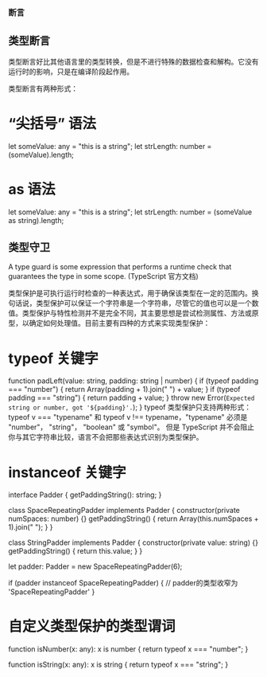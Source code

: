 ### 断言
## 类型断言
类型断言好比其他语言里的类型转换，但是不进行特殊的数据检查和解构。它没有运行时的影响，只是在编译阶段起作用。

类型断言有两种形式：

# “尖括号” 语法
let someValue: any = "this is a string";
let strLength: number = (<string>someValue).length;
# as 语法
let someValue: any = "this is a string";
let strLength: number = (someValue as string).length;
## 类型守卫
A type guard is some expression that performs a runtime check that guarantees the type in some scope. (TypeScript 官方文档)

类型保护是可执行运行时检查的一种表达式，用于确保该类型在一定的范围内。换句话说，类型保护可以保证一个字符串是一个字符串，尽管它的值也可以是一个数值。类型保护与特性检测并不是完全不同，其主要思想是尝试检测属性、方法或原型，以确定如何处理值。目前主要有四种的方式来实现类型保护：

# typeof 关键字
function padLeft(value: string, padding: string | number) {
  if (typeof padding === "number") {
      return Array(padding + 1).join(" ") + value;
  }
  if (typeof padding === "string") {
      return padding + value;
  }
  throw new Error(`Expected string or number, got '${padding}'.`);
}
typeof 类型保护只支持两种形式：typeof v === "typename" 和 typeof v !== typename，"typename" 必须是 "number"， "string"， "boolean" 或 "symbol"。 但是 TypeScript 并不会阻止你与其它字符串比较，语言不会把那些表达式识别为类型保护。

# instanceof 关键字
interface Padder {
  getPaddingString(): string;
}
 
class SpaceRepeatingPadder implements Padder {
  constructor(private numSpaces: number) {}
  getPaddingString() {
    return Array(this.numSpaces + 1).join(" ");
  }
}
 
class StringPadder implements Padder {
  constructor(private value: string) {}
  getPaddingString() {
    return this.value;
  }
}
 
let padder: Padder = new SpaceRepeatingPadder(6);
 
if (padder instanceof SpaceRepeatingPadder) {
  // padder的类型收窄为 'SpaceRepeatingPadder'
}
# 自定义类型保护的类型谓词
function isNumber(x: any): x is number {
  return typeof x === "number";
}
 
function isString(x: any): x is string {
  return typeof x === "string";
}